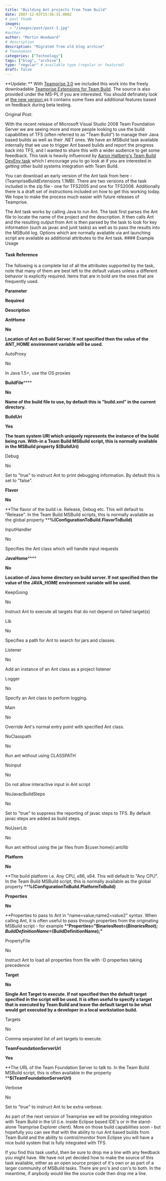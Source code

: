 ```yaml
---
title: "Building Ant projects from Team Build"
date: 2007-12-03T15:56:31.000Z
# post thumb
images:
  - "/images/post/post-1.jpg"
#author
author: "Martin Woodward"
# description
description: "Migrated from old blog archive"
# Taxonomies
categories: ["Technology"]
tags: ["blog", "archive"]
type: "regular" # available type (regular or featured)
draft: false
---
```


**Update: ** With [Teamprise 3.0](http://www.teamprise.com/) we included this work into the freely downloadable [Teamprise Extensions for Team Build](http://www.teamprise.com/products/build/).  The source is also provided under the MS-PL if you are interested.  You should definately look at [the new version ](http://www.teamprise.com/products/build/)as it contains some fixes and additional features based on feedback during beta testing.

Original Post:

With the recent release of Microsoft Visual Studio 2008 Team Foundation Server we are seeing more and more people looking to use the build capabilities of TFS (often referred to as "Team Build") to manage their Java based builds as well as their .NET ones.  We have an MSBuild task available internally that we use to trigger Ant based builds and report the progress back into TFS, and I wanted to share this with a wider audience to get some feeedback.  This task is heavily influenced by [Aaron Hallberg's Team Build DevEnv task](http://blogs.msdn.com/aaronhallberg/archive/2007/07/12/team-build-devenv-task.aspx) which I encourage you to go look at if you are interested in getting other build systems integration with Team Build. 

You can download an early version of the Ant task from here - (TeampriseBuildExtensions 1.1MB).  There are two versions of the task included in the zip file - one for TFS2005 and one for TFS2008.  Additionally there is a draft set of instructions included on how to get this working today.  We hope to make the process much easier with future releases of Teamprise. 

The Ant task works by calling Java to run Ant. The task first parses the Ant file to locate the name of the project and the description. It then calls Ant and the resulting output from Ant is then parsed by the task to look for key information (such as javac and junit tasks) as well as to pass the results into the MSBuild log. Options which are normally available via ant launching script are available as additional attributes to the Ant task.  #### Example Usage

<Ant TeamFoundationServerUrl="$(TeamFoundationServerUrl)" 
  BuildFile="$(SolutionRoot)\java\HelloWorld\build.xml" 
  BuildUri="$(BuildUri)" 
  AntHome="$(ANT_HOME)" 
  JavaHome="$(JAVA_HOME)" 
  Flavor="%(ConfigurationToBuild.FlavorToBuild)" 
  Platform="%(ConfigurationToBuild.PlatformToBuild)"   
  Properties="BinariesRoot=$(BinariesRoot);BuildNumber=$(BuildNumber);SourceGetVersion=$(SourceGetVersion)" />
#### Task Reference

The following is a complete list of all the attributes supported by the task, note that many of them are best left to the default values unless a different behavior is explicitly required. Items that are in bold are the ones that are frequently used. 

**Parameter**

**Required**

**Description**

**AntHome**

**No**

**Location of Ant on Build Server.  If not specified then the value of the ANT_HOME environment variable will be used.**

AutoProxy

No

In Java 1.5+, use the OS proxies

**BuildFile******

**No**

**Name of the build file to use, by default this is "build.xml" in the current directory.**

**BuildUri**

**Yes**

**The team system URI which uniquely represents the instance of the build being run.  With-in a Team Build MSBuild script, this is normally available in the MSBuild property $(BuildUri)**

Debug

No

Set to "true" to instruct Ant to print debugging information.  By default this is set to "false".

**Flavor**

**No**

**The flavor of the build i.e. Release, Debug etc.  This will default to "Release".  In the Team Build MSBuild scripts, this is normally available as the global property ****%(ConfigurationToBuild.FlavorToBuild)**

InputHandler

No

Specifies the Ant class which will handle input requests

**JavaHome******

**No**

**Location of Java home directory on build server.  If not specified then the value of the JAVA_HOME environment variable will be used.**

KeepGoing

No

Instruct Ant to execute all targets that do not depend on failed target(s)

Lib

No

Specifies a path for Ant to search for jars and classes.

Listener

No

Add an instance of an Ant class as a project listener

Logger

No

Specify an Ant class to perform logging.

Main

No

Override Ant's normal entry point with specified Ant class.

NoClasspath

No

Run ant without using CLASSPATH

Noinput

No

Do not allow interactive input in Ant script

NoJavacBuildSteps

No

Set to "true" to suppress the reporting of javac steps to TFS.  By default javac steps are added as build steps.

NoUserLib

No

Run ant without using the jar files from ${user.home}/.ant/lib

**Platform**

**No**

**The build platform i.e. Any CPU, x86, x64.   This will default to "Any CPU".  In the Team Build MSBuild script, this is normally available as the global property ****%(ConfigurationToBuild.PlatformToBuild)**

**Properties**

**No**

**Properties to pass to Ant in "name=value;name2=value2" syntax.  When calling Ant, it is often useful to pass through properties from the originating MSBuild script - for example ****Properties="BinariesRoot=$(BinariesRoot);BuildDefinitionName=$(BuildDefinitionName);"**

PropertyFile

No

Instruct Ant to load all properties from file with -D properties taking precedence

**Target**

**No**

**Single Ant Target to execute.  If not specified then the default target specified in the script will be used.  It is often useful to specify a target that is executed by Team Build and leave the default target to be what would get executed by a developer in a local workstation build.**

Targets

No

Comma separated list of ant targets to execute.

**TeamFoundationServerUrl**

**Yes**

**The URL of the Team Foundation Server to talk to.  In the Team Build MSBuild script, this is often available in the property ****$(TeamFoundationServerUrl)**

Verbose

No

Set to "true" to instruct Ant to be extra verbose.

As part of the next version of Teamprise we will be providing integration with Team Build in the UI (i.e. inside Eclipse based IDE's or in the stand-alone Teamprise Explorer client).  More on those build capabilities soon - but hopefully you can see that with the ability to run Ant based builds from Team Build and the ability to control/monitor from Eclipse you will have a nice build system that is fully integrated with TFS.

If you find this task useful, then be sure to drop me a line with any feedback you might have.  We have not yet decided how to make the source of this task available, either as an open source project of it's own or as part of a larger community of MSBuild tasks.  There are pro's and con's to both.  In the meantime, if anybody would like the source code then drop me a line.